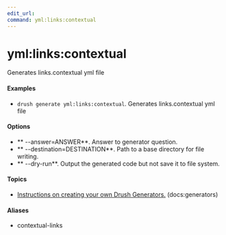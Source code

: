 ```yaml
---
edit_url: 
command: yml:links:contextual
---
```

# yml:links:contextual

Generates links.contextual yml file

#### Examples

- <code>drush generate yml:links:contextual</code>. Generates links.contextual yml file

#### Options

- ** --answer=ANSWER**. Answer to generator question.
- ** --destination=DESTINATION**. Path to a base directory for file writing.
- ** --dry-run**. Output the generated code but not save it to file system.

#### Topics

- [Instructions on creating your own Drush Generators.](../../vendor/drush/drush/docs/generators.md) (docs:generators)

#### Aliases

- contextual-links

